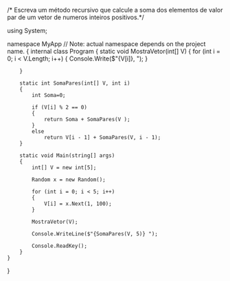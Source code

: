 /* Escreva um método recursivo que calcule a 
soma dos elementos de valor par de um 
vetor de numeros inteiros positivos.*/

using System;

namespace MyApp // Note: actual namespace depends on the project name.
{
    internal class Program
    {
        static void MostraVetor(int[] V)
        {
            for (int i = 0; i < V.Length; i++)
            {
                Console.Write($"{V[i]}, ");
            }

        }

        static int SomaPares(int[] V, int i)
        {
            int Soma=0;

            if (V[i] % 2 == 0)
            {
                return Soma + SomaPares(V );
            }
            else
                return V[i - 1] + SomaPares(V, i - 1);
        }

        static void Main(string[] args)
        {
            int[] V = new int[5];

            Random x = new Random();

            for (int i = 0; i < 5; i++)
            {
                V[i] = x.Next(1, 100);
            }

            MostraVetor(V);

            Console.WriteLine($"{SomaPares(V, 5)} ");

            Console.ReadKey();
        }
    }
}